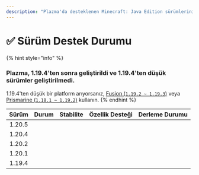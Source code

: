 ```yaml
---
description: "Plazma'da desteklenen Minecraft: Java Edition sürümlerini keşfedin."
---
```


# ✅ Sürüm Destek Durumu

{% hint style="info" %}

### Plazma, 1.19.4'ten sonra geliştirildi ve 1.19.4'ten düşük sürümler geliştirilmedi.

1.19.4'ten düşük bir platform arıyorsanız, [Fusion (`1.19.2 ~ 1.19.3`)](https://github.com/RuinedTechnologyUnify/Fusion) veya [Prismarine (`1.18.1 ~ 1.19.2`)](https://github.com/PrismarineTeam/Prismarine) kullanın.
{% endhint %}

|  Sürüm |                                                             Durum                                                            |                                                               Stabilite                                                               |                                                            Özellik Desteği                                                            |                                                                               Derleme Durumu                                                                              |
| :----: | :--------------------------------------------------------------------------------------------------------------------------: | :-----------------------------------------------------------------------------------------------------------------------------------: | :-----------------------------------------------------------------------------------------------------------------------------------: | :-----------------------------------------------------------------------------------------------------------------------------------------------------------------------: |
| 1.20.5 |   <img src="https://img.shields.io/badge/%EB%8C%80%EA%B8%B0%EC%A4%91-gray?style=for-the-badge" alt="" data-size="original">  | <img src="https://img.shields.io/badge/%EC%A0%95%EB%B3%B4%20%EC%97%86%EC%9D%8C-gray?style=for-the-badge" alt="" data-size="original"> | <img src="https://img.shields.io/badge/%EC%A0%95%EB%B3%B4%20%EC%97%86%EC%9D%8C-gray?style=for-the-badge" alt="" data-size="original"> |                   <img src="https://img.shields.io/badge/%EC%A0%95%EB%B3%B4%20%EC%97%86%EC%9D%8C-gray?style=for-the-badge" alt="" data-size="original">                   |
| 1.20.4 | <img src="https://img.shields.io/badge/%EC%A7%80%EC%9B%90%EC%A4%91-success?style=for-the-badge" alt="" data-size="original"> |               <img src="https://img.shields.io/badge/İyi%20Durum-blue?style=for-the-badge" alt="" data-size="original">               |                   <img src="https://img.shields.io/badge/100%-blue?style=for-the-badge" alt="" data-size="original">                  | <img src="https://img.shields.io/github/actions/workflow/status/PlazmaMC/Plazma/release.yml?style=for-the-badge&label=%20&branch=ver/1.20.4" alt="" data-size="original"> |
| 1.20.2 |  <img src="https://img.shields.io/badge/Fonksiyon%20Ekleme%20Önerisi-blue?style=for-the-badge" alt="" data-size="original">  |               <img src="https://img.shields.io/badge/İyi%20Durum-blue?style=for-the-badge" alt="" data-size="original">               |                   <img src="https://img.shields.io/badge/100%-blue?style=for-the-badge" alt="" data-size="original">                  | <img src="https://img.shields.io/github/actions/workflow/status/PlazmaMC/Plazma/release.yml?style=for-the-badge&label=%20&branch=ver/1.20.2" alt="" data-size="original"> |
| 1.20.1 |   <img src="https://img.shields.io/badge/%EC%A7%80%EC%9B%90%20Önerisi-red?style=for-the-badge" alt="" data-size="original">  |               <img src="https://img.shields.io/badge/İyi%20Durum-blue?style=for-the-badge" alt="" data-size="original">               |                   <img src="https://img.shields.io/badge/100%-blue?style=for-the-badge" alt="" data-size="original">                  |                   <img src="https://img.shields.io/badge/%EC%A0%95%EB%B3%B4%20%EC%97%86%EC%9D%8C-gray?style=for-the-badge" alt="" data-size="original">                   |
| 1.19.4 |   <img src="https://img.shields.io/badge/%EC%A7%80%EC%9B%90%20Önerisi-red?style=for-the-badge" alt="" data-size="original">  |               <img src="https://img.shields.io/badge/İyi%20Durum-blue?style=for-the-badge" alt="" data-size="original">               |                   <img src="https://img.shields.io/badge/100%-blue?style=for-the-badge" alt="" data-size="original">                  |                   <img src="https://img.shields.io/badge/%EC%A0%95%EB%B3%B4%20%EC%97%86%EC%9D%8C-gray?style=for-the-badge" alt="" data-size="original">                   |
